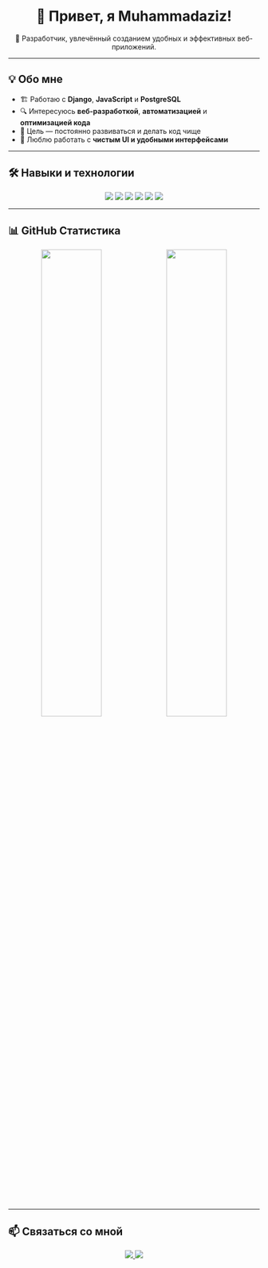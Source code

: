 <h1 align="center">👋 Привет, я Muhammadaziz!</h1>

<p align="center">
  🚀 Разработчик, увлечённый созданием удобных и эффективных веб-приложений.
</p>

---

## 💡 Обо мне
- 🏗 Работаю с **Django**, **JavaScript** и **PostgreSQL**
- 🔍 Интересуюсь **веб-разработкой**, **автоматизацией** и **оптимизацией кода**
- 🎯 Цель — постоянно развиваться и делать код чище  
- 📌 Люблю работать с **чистым UI и удобными интерфейсами**

---

## 🛠️ Навыки и технологии
<p align="center">
  <img src="https://img.shields.io/badge/Python-3776AB?style=for-the-badge&logo=python&logoColor=white">
  <img src="https://img.shields.io/badge/Django-092E20?style=for-the-badge&logo=django&logoColor=white">
  <img src="https://img.shields.io/badge/JavaScript-F7DF1E?style=for-the-badge&logo=javascript&logoColor=black">
  <img src="https://img.shields.io/badge/PostgreSQL-316192?style=for-the-badge&logo=postgresql&logoColor=white">
  <img src="https://img.shields.io/badge/HTML5-E34F26?style=for-the-badge&logo=html5&logoColor=white">
  <img src="https://img.shields.io/badge/CSS3-1572B6?style=for-the-badge&logo=css3&logoColor=white">
</p>

---

## 📊 GitHub Статистика
<p align="center">
  <img src="https://github-readme-stats.vercel.app/api?username=Muhammadaziz123&show_icons=true&theme=radical" width="49%">
  <img src="https://github-readme-streak-stats.herokuapp.com/?user=Muhammadaziz123&theme=radical" width="49%">
</p>

---

## 📫 Связаться со мной
<p align="center">
  <a href="https://t.me/ваш_ник">
    <img src="https://img.shields.io/badge/Telegram-26A5E4?style=for-the-badge&logo=telegram&logoColor=white">
  </a>
  <a href="mailto:ваш@email.com">
    <img src="https://img.shields.io/badge/Email-D14836?style=for-the-badge&logo=gmail&logoColor=white">
  </a>
</p>
